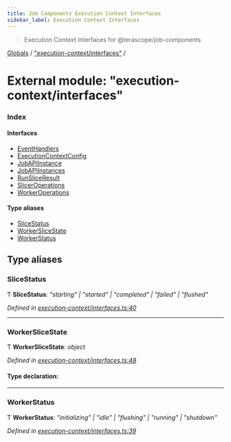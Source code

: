 ```yaml
---
title: Job Components Execution Context Interfaces
sidebar_label: Execution Context Interfaces
---
```


> Execution Context Interfaces for @terascope/job-components

[Globals](../overview.md) / ["execution-context/interfaces"](_execution_context_interfaces_.md) /

# External module: "execution-context/interfaces"

### Index

#### Interfaces

* [EventHandlers](../interfaces/_execution_context_interfaces_.eventhandlers.md)
* [ExecutionContextConfig](../interfaces/_execution_context_interfaces_.executioncontextconfig.md)
* [JobAPIInstance](../interfaces/_execution_context_interfaces_.jobapiinstance.md)
* [JobAPIInstances](../interfaces/_execution_context_interfaces_.jobapiinstances.md)
* [RunSliceResult](../interfaces/_execution_context_interfaces_.runsliceresult.md)
* [SlicerOperations](../interfaces/_execution_context_interfaces_.sliceroperations.md)
* [WorkerOperations](../interfaces/_execution_context_interfaces_.workeroperations.md)

#### Type aliases

* [SliceStatus](_execution_context_interfaces_.md#slicestatus)
* [WorkerSliceState](_execution_context_interfaces_.md#workerslicestate)
* [WorkerStatus](_execution_context_interfaces_.md#workerstatus)

## Type aliases

###  SliceStatus

Ƭ **SliceStatus**: *"starting" | "started" | "completed" | "failed" | "flushed"*

*Defined in [execution-context/interfaces.ts:40](https://github.com/terascope/teraslice/tree/0c8b1cfadd6cd255811e506264906c5373f2ebea/packages/job-components/execution-context/interfaces.ts#L40)*

___

###  WorkerSliceState

Ƭ **WorkerSliceState**: *object*

*Defined in [execution-context/interfaces.ts:48](https://github.com/terascope/teraslice/tree/0c8b1cfadd6cd255811e506264906c5373f2ebea/packages/job-components/execution-context/interfaces.ts#L48)*

#### Type declaration:

___

###  WorkerStatus

Ƭ **WorkerStatus**: *"initializing" | "idle" | "flushing" | "running" | "shutdown"*

*Defined in [execution-context/interfaces.ts:39](https://github.com/terascope/teraslice/tree/0c8b1cfadd6cd255811e506264906c5373f2ebea/packages/job-components/execution-context/interfaces.ts#L39)*
